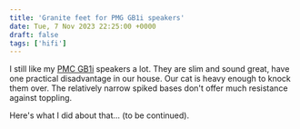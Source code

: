 ```yaml
---
title: 'Granite feet for PMG GB1i speakers'
date: Tue, 7 Nov 2023 22:25:00 +0000
draft: false
tags: ['hifi']
---
```

I still like my [PMC GB1i](https://pmc-speakers.com/products/archive/archive/gb1i) speakers a lot. They are slim and sound great, have one practical disadvantage in our house. Our cat is heavy enough to knock them over. The relatively narrow spiked bases don't offer much resistance against toppling.

Here's what I did about that... (to be continued).
